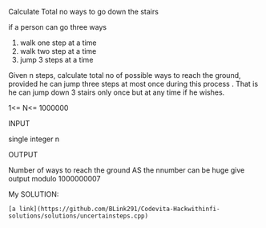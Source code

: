 
Calculate Total no ways to go down the stairs 

if a person can go three ways 
1. walk one step at a time
2. walk two step at a time
3. jump 3 steps  at a time

Given n steps, calculate total no of possible ways to reach the ground, provided he can jump three steps at most once 
during this process . That is he can jump down 3 stairs only once but at any time if he wishes.

1<= N<= 1000000


INPUT

single integer n

OUTPUT

Number of ways to reach the ground 
AS the nnumber can be  huge give output modulo  1000000007



My SOLUTION:
    
    [a link](https://github.com/BLink291/Codevita-Hackwithinfi-solutions/solutions/uncertainsteps.cpp)

    
